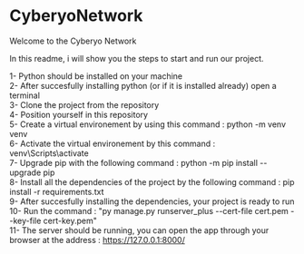﻿# CyberyoNetwork
Welcome to the Cyberyo Network

In this readme, i will show you the steps to start and run our project.

1- Python should be installed on your machine\
2- After succesfully installing python (or if it is installed already) open a terminal\
3- Clone the project from the repository\
4- Position yourself in this repository\
5- Create a virtual environement by using this command : python -m venv venv\
6- Activate the virtual environement by this command : venv\Scripts\activate\
7- Upgrade pip with the following command : python -m pip install --upgrade pip\
8- Install all the dependencies of the project by the following command : pip install -r requirements.txt\
9- After succesfully installing the dependencies, your project is ready to run\
10- Run the command : "py manage.py runserver_plus --cert-file cert.pem --key-file cert-key.pem"\
11- The server should be running, you can open the app through your browser at the address : https://127.0.0.1:8000/

